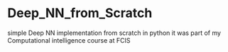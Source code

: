 # Deep_NN_from_Scratch
simple Deep NN implementation from scratch in python it was part of my Computational intelligence course at FCIS 
